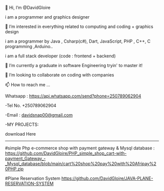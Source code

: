 👋 Hi, I’m @DavidGloire

i am a programmer and graphics designer

👀 I’m interested in everything related to computing and coding + graphics design

i am a programmer by Java , Csharp(c#), Dart, JavaScript, PHP , C++, C programming ,Arduino..

i am a full stack developer (code : frontend + backend)

🌱 I’m currently a graduate in software Engineering tryin' to master it!

💞️ I’m looking to collaborate on coding with companies

📫 How to reach me ...

Whatsapp : https://api.whatsapp.com/send?phone=250789062904

-Tel No. +250789062904

-Email : davidsnap00@gmail.com

-MY PROJECTS: 

download Here
______________

#simple Php e-commerce shop with payment gateway & Mysql database : 
https://github.com/DavidGloire/PHP_simple_shop_cart-with-payment_Gateway_-_Mysql_database/blob/main/cart%20shop%20pay%20with%20Afripay%20PHP.zip

#Plane Reservation System
https://github.com/DavidGloire/JAVA-PLANE-RESERVATION-SYSTEM

